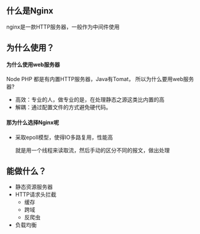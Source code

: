 ## 什么是Nginx

nginx是一款HTTP服务器，一般作为中间件使用



## 为什么使用？

#### 为什么使用web服务器

Node PHP 都是有内置HTTP服务器，Java有Tomat， 所以为什么要用web服务器?

- 高效：专业的人，做专业的是，在处理静态之源这类比内置的高
- 解耦：通过配置文件的方式避免硬代码。



#### 那为什么选择Nginx呢

- 采取epoll模型，使得IO多路复用，性能高

  就是用一个线程来读取流，然后手动的区分不同的报文，做出处理



## 能做什么？

- 静态资源服务器
- HTTP请求头拦截
  - 缓存
  - 跨域
  - 反爬虫
- 负载均衡